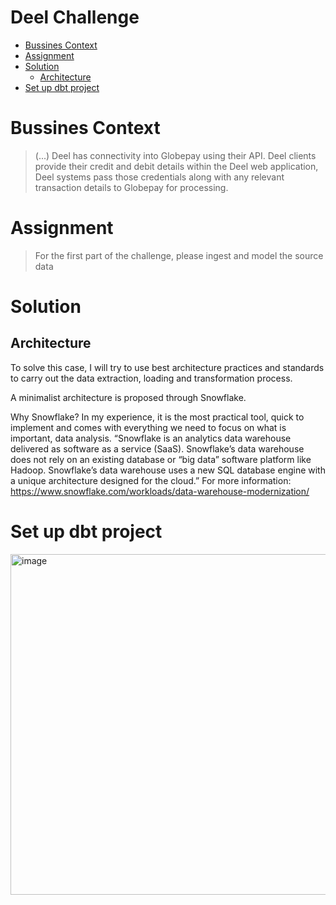 # Deel Challenge

<!-- TOC -->
* [Bussines Context](#bussines-context)
* [Assignment](#assignment)
* [Solution](#solution)
  * [Architecture](#architecture)
* [Set up dbt project](#set-up-dbt-project)
<!-- TOC -->

# Bussines Context
>(...) Deel has connectivity into Globepay using their API. Deel clients provide their credit and debit details within the Deel web application, Deel systems pass those credentials along with any relevant transaction details to Globepay for processing.

# Assignment

> For the first part of the challenge, please ingest and model the source data

# Solution

## Architecture

To solve this case, I will try to use best architecture practices and standards to carry out the data extraction, loading and transformation process.

A minimalist architecture is proposed through Snowflake.

Why Snowflake? In my experience, it is the most practical tool, quick to implement and comes with everything we need to focus on what is important, data analysis.
“Snowflake is an analytics data warehouse delivered as software as a service (SaaS). Snowflake’s data warehouse does not rely on an existing database or “big data” software platform like Hadoop. Snowflake’s data warehouse uses a new SQL database engine with a unique architecture designed for the cloud.”
For more information: https://www.snowflake.com/workloads/data-warehouse-modernization/

# Set up dbt project
<img width="545" alt="image" src="https://user-images.githubusercontent.com/85809276/231037852-a1b28851-5c17-4f5d-a171-9fc4a5e64145.png">

